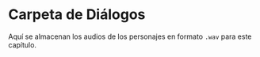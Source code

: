 # Carpeta de Diálogos

Aquí se almacenan los audios de los personajes en formato `.wav` para este capítulo.
